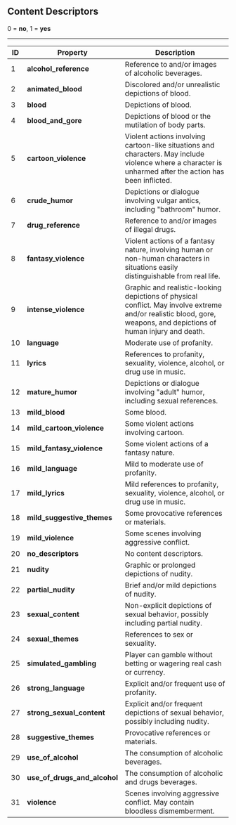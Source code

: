 ## Content Descriptors

0 = **no**, 1 = **yes**

---

| ID  | Property                     | Description                                                                                                                                                         |
| --- | ---------------------------- | ------------------------------------------------------------------------------------------------------------------------------------------------------------------- |
| 1   | **alcohol_reference**        | Reference to and/or images of alcoholic beverages.                                                                                                                  |
| 2   | **animated_blood**           | Discolored and/or unrealistic depictions of blood.                                                                                                                  |
| 3   | **blood**                    | Depictions of blood.                                                                                                                                                |
| 4   | **blood_and_gore**           | Depictions of blood or the mutilation of body parts.                                                                                                                |
| 5   | **cartoon_violence**         | Violent actions involving cartoon-like situations and characters. May include violence where a character is unharmed after the action has been inflicted.           |
| 6   | **crude_humor**              | Depictions or dialogue involving vulgar antics, including "bathroom" humor.                                                                                         |
| 7   | **drug_reference**           | Reference to and/or images of illegal drugs.                                                                                                                        |
| 8   | **fantasy_violence**         | Violent actions of a fantasy nature, involving human or non-human characters in situations easily distinguishable from real life.                                   |
| 9   | **intense_violence**         | Graphic and realistic-looking depictions of physical conflict. May involve extreme and/or realistic blood, gore, weapons, and depictions of human injury and death. |
| 10  | **language**                 | Moderate use of profanity.                                                                                                                                          |
| 11  | **lyrics**                   | References to profanity, sexuality, violence, alcohol, or drug use in music.                                                                                        |
| 12  | **mature_humor**             | Depictions or dialogue involving "adult" humor, including sexual references.                                                                                        |
| 13  | **mild_blood**               | Some blood.                                                                                                                                                         |
| 14  | **mild_cartoon_violence**    | Some violent actions involving cartoon.                                                                                                                             |
| 15  | **mild_fantasy_violence**    | Some violent actions of a fantasy nature.                                                                                                                           |
| 16  | **mild_language**            | Mild to moderate use of profanity.                                                                                                                                  |
| 17  | **mild_lyrics**              | Mild references to profanity, sexuality, violence, alcohol, or drug use in music.                                                                                   |
| 18  | **mild_suggestive_themes**   | Some provocative references or materials.                                                                                                                           |
| 19  | **mild_violence**            | Some scenes involving aggressive conflict.                                                                                                                          |
| 20  | **no_descriptors**           | No content descriptors.                                                                                                                                             |
| 21  | **nudity**                   | Graphic or prolonged depictions of nudity.                                                                                                                          |
| 22  | **partial_nudity**           | Brief and/or mild depictions of nudity.                                                                                                                             |
| 23  | **sexual_content**           | Non-explicit depictions of sexual behavior, possibly including partial nudity.                                                                                      |
| 24  | **sexual_themes**            | References to sex or sexuality.                                                                                                                                     |
| 25  | **simulated_gambling**       | Player can gamble without betting or wagering real cash or currency.                                                                                                |
| 26  | **strong_language**          | Explicit and/or frequent use of profanity.                                                                                                                          |
| 27  | **strong_sexual_content**    | Explicit and/or frequent depictions of sexual behavior, possibly including nudity.                                                                                  |
| 28  | **suggestive_themes**        | Provocative references or materials.                                                                                                                                |
| 29  | **use_of_alcohol**           | The consumption of alcoholic beverages.                                                                                                                             |
| 30  | **use_of_drugs_and_alcohol** | The consumption of alcoholic and drugs beverages.                                                                                                                   |
| 31  | **violence**                 | Scenes involving aggressive conflict. May contain bloodless dismemberment.                                                                                          |
